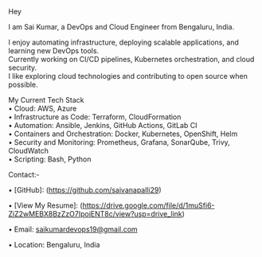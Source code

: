 Hey  

I am Sai Kumar, a DevOps and Cloud Engineer from Bengaluru, India.  

I enjoy automating infrastructure, deploying scalable applications, and learning new DevOps tools.  
Currently working on CI/CD pipelines, Kubernetes orchestration, and cloud security.  
I like exploring cloud technologies and contributing to open source when possible.  

My Current Tech Stack  
• Cloud: AWS, Azure  
• Infrastructure as Code: Terraform, CloudFormation  
• Automation: Ansible, Jenkins, GitHub Actions, GitLab CI  
• Containers and Orchestration: Docker, Kubernetes, OpenShift, Helm  
• Security and Monitoring: Prometheus, Grafana, SonarQube, Trivy, CloudWatch  
• Scripting: Bash, Python  

Contact:-

• [GitHub]: (https://github.com/saivanapalli29)

• [View My Resume]: (https://drive.google.com/file/d/1muSfi6-ZiZ2wMEBX8BzZzO7IpoiENT8c/view?usp=drive_link)

• Email: saikumardevops19@gmail.com

• Location: Bengaluru, India
 <!--
**saivanapalli29/saivanapalli29** is a ✨ _special_ ✨ repository because its `README.md` (this file) appears on your GitHub profile.

Here are some ideas to get you started:

- 🔭 I’m currently working on ...
- 🌱 I’m currently learning ...
- 👯 I’m looking to collaborate on ...
- 🤔 I’m looking for help with ...
- 💬 Ask me about ...
- 📫 How to reach me: ...
- 😄 Pronouns: ...
- ⚡ Fun fact: ...
-->
